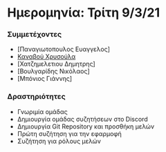 # Ημερομηνία: Τρίτη 9/3/21

### Συμμετέχοντες
* [Παναγιωτοπουλος Ευαγγελος]
* [Καναβού Χρυσούλα](https://github.com/chrisakanavou)
* [Χατζημελετιου Δημητρης]
* [Βουλγαρίδης Νικόλαος]
* [Μπόνιος Γιάννης]

### Δραστηριότητες
* Γνωριμία ομάδας
* Δημιουργία ομάδας συζητήσεων στο Discord
* Δημιουργία Git Repository και προσθήκη μελών
* Πρώτη συζήτηση για την εφαρμοφή
* Συζήτηση για ρόλους μελών

